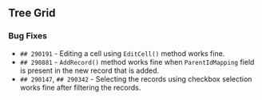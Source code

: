 ##  Tree Grid

###    Bug Fixes

- `## 290191` - Editing a cell using `EditCell()` method works fine.
- `## 290881` - `AddRecord()` method works fine when `ParentIdMapping` field is present in the new record that is added.
- `## 290147`, `## 290342` - Selecting the records using checkbox selection works fine after filtering the records.
